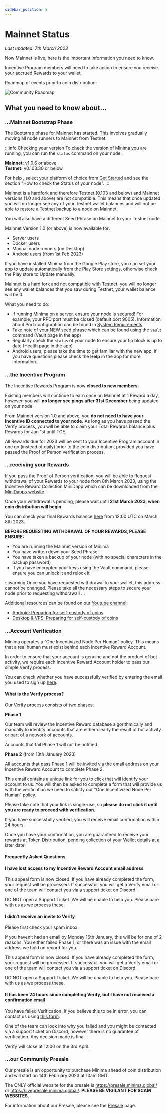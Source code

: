 ```yaml
---
sidebar_position: 8
---
```


# Mainnet Status

*Last updated: 7th March 2023*

Now Mainnet is live, here is the important information you need to know.

Incentive Program members will need to take action to ensure you receive your accrued Rewards to your wallet.

Roadmap of events prior to coin distribution:

![Community Roadmap](/img/about/Community_roadmap.png)

## What you need to know about… 

### ...Mainnet Bootstrap Phase

The Bootstrap phase for Mainnet has started. This involves gradually moving all node runners to Mainnet from Testnet. 

:::info Checking your version
To check the version of Minima you are running, you can run the `status` command on your node.

**Mainnet:** v1.0.6 or above <br/> 
**Testnet:** v0.103.30 or below 

For help , select your platform of choice from [Get Started](/docs/runanode/get_started) and see the section "How to check the Status of your node".
:::

Mainnet is a hardfork and therefore Testnet (0.103 and below) and Mainnet versions (1.0 and above) are not compatible. This means that once updated you will no longer see any of your Testnet wallet balances and will not be able to restore a Testnet backup to a node on Mainnet. 

You will also have a different Seed Phrase on Mainnet to your Testnet node.

Mainnet Version 1.0 (or above) is now available for:

- Server users
- Docker users
- Manual node runners (on Desktop)
- Android users (from 1st Feb 2023)

If you have installed Minima from the Google Play store, you can set your app to update automatically from the Play Store settings, otherwise check the Play store to Update manually.

Mainnet is a hard fork and not compatible with Testnet, you will no longer see any wallet balances that you saw during Testnet, your wallet balance will be 0.

What you need to do:
- If running Minima on a server, ensure your node is secured! For example, your RPC port must be closed (default port 9005). Information about Port configuration can be found in [System Requirements](/docs/runanode/systemrequirements).
- Take note of your NEW seed phrase which can be found using the `vault` command (Vault page in the app)
- Regularly check the `status` of your node to ensure your tip block is up to date (Health page in the app)
- Android users, please take the time to get familiar with the new app, if you have questions please check the **Help** in the app for more information.


### ...the Incentive Program
The Incentive Rewards Program is now **closed to new members.**

Existing members will continue to earn once on Mainnet at 1 Reward a day, however, you will **no longer see pings after 31st December** being updated on your node.

From Mainnet version 1.0 and above, you **do not need to have your Incentive ID connected to your node.** As long as you have passed the Verify process, you will be able to claim your Total Rewards balance plus Rewards for Jan 1st until TGE. 

All Rewards due for 2023 will be sent to your Incentive Program account in one go (instead of daily) prior to the coin distribution, provided you have passed the Proof of Person verification process.

### ...receiving your Rewards

If you pass the Proof of Person verification, you will be able to Request withdrawal of your Rewards to your node from 8th March 2023, using the Incentive Reward Collection MiniDapp which can be downloaded from the [MiniDapps website](https://minidapps.minima.global/). 

Once your withdrawal is pending, please wait until **21st March 2023, when coin distribution will begin.**

You can check your final Rewards balance [here](https://rewards.minima.global/) from 12:00 UTC on March 8th 2023.

**BEFORE REQUESTING WITHDRAWAL OF YOUR REWARDS, PLEASE ENSURE:**
- You are running the Mainnet version of Minima
- You have written down your Seed Phrase
- You have taken a backup of your node (with no special characters in the backup password)
- If you have encrypted your keys using the Vault command, please ensure you can unlock it and relock it

:::warning
Once you have requested withdrawal to your wallet, this address cannot be changed. Please take all the necessary steps to secure your node prior to requesting withdrawal!
:::

Additional resources can be found on our [Youtube channel](https://www.youtube.com/@MinimaGlobal/videos):
- [Android: Preparing for self-custody of coins](https://www.youtube.com/watch?v=RMsVgtdDB-o&t=579s)
- [Desktop & VPS: Preparing for self-custody of coins](https://www.youtube.com/watch?v=CDV8GQwxxPA)

### ...Account Verification

Minima operates a “One Incentivized Node Per Human” policy. This means that a real human must exist behind each Incentive Reward Account.

In order to ensure that your account is genuine and not the product of bot activity, we require each Incentive Reward Account holder to pass our simple Verify process.

You can check whether you have successfully verified by entering the email you used to sign up [here](https://verify.minima.global/results).

#### What is the Verify process?

Our Verify process consists of two phases:

**Phase 1**

Our team will review the Incentive Reward database algorithmically and manually to identify accounts that are either clearly the result of bot activity or part of a network of accounts.

Accounts that fail Phase 1 will not be notified.

**Phase 2** (from 13th January 2023)

All accounts that pass Phase 1 will be invited via the email address on your Incentive Reward Account to complete Phase 2.

This email contains a unique link for you to click that will identify your account to us. You will then be asked to complete a form that will provide us with the verification we need to satisfy our “One Incentivized Node Per Human” policy.

Please take note that your link is single-use, so **please do not click it until you are ready to proceed with verification.**

If you have successfully verified, you will receive email confirmation within 24 hours. 

Once you have your confirmation, you are guaranteed to receive your rewards at Token Distribution, pending collection of your Wallet details at a later date.

#### Frequently Asked Questions

#### I have lost access to my Incentive Reward Account email address

This appeal form is now closed. If you have already completed the form, your request will be processed.
If successful, you will get a Verify email or one of the team will contact you via a support ticket on Discord.

DO NOT open a Support Ticket. We will be unable to help you. Please bare with us as we process these.
<!-- 
You can use [this form](https://docs.google.com/forms/d/e/1FAIpQLSc8wEMYdjpSI_xx0l075SyEeX3oXjtvgSOESLVYFgceM1HuOA/viewform?usp=sf_link) to tell us about your account and what address you want to change to. We will send you your invite once this is processed. -->

#### I didn’t receive an invite to Verify

Please first check your spam inbox. 

If you haven’t had an email by Monday 16th January, this will be for one of 2 reasons. You either failed Phase 1, or there was an issue with the email address we hold on record for you. 

This appeal form is now closed. If you have already completed the form, your request will be processed.
If successful, you will get a Verify email or one of the team will contact you via a support ticket on Discord.

DO NOT open a Support Ticket. We will be unable to help you. Please bare with us as we process these.

<!--
Complete [this form](https://docs.google.com/forms/d/e/1FAIpQLSfoSwdl6o_hsZQR6BE_iiOmocEGaC4jCnHUGpXfnGAYb_zy2A/viewform?usp=sf_link) if you did not receive the email.

DO NOT open a Support Ticket. We will be unable to help you.

If successful, you will get a Verify email or one of the team will contact you via a support ticket on Discord.

Please bare with us as we process these. -->

#### It has been 24 hours since completing Verify, but I have not received a confirmation email

You have failed Verification. If you believe this to be in error, you can contact us using [this form](https://docs.google.com/forms/d/e/1FAIpQLSe-khUVayeVDB8zbXVmm5w82CPxeiqD_Xn3OcnIyHdnjwAl2g/viewform?usp=sf_link).

One of the team can look into why you failed and you might be contacted via a support ticket on Discord, however there is no guarantee of verification. Any decision made is final.

Verify will close at 12:00 on the 3rd April.

### ...our Community Presale

Our presale is an opportunity to purchase Minima ahead of coin distribution and will start on 14th February 2023 at 10am GMT.

The ONLY official website for the presale is https://presale.minima.global/ or https://livepresale.minima.global/. **PLEASE BE VIGILANT FOR SCAM WEBSITES.**

For information about our Presale, please see the [Presale](/docs/about/presale) page.

